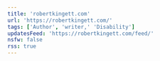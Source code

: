 ```yaml
---
title: 'robertkingett.com'
url: 'https://robertkingett.com/'
tags: ['Author', 'writer,' 'Disability']
updatesFeed: 'https://robertkingett.com/feed/'
nsfw: false
rss: true
---
```

